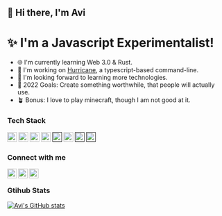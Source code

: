## 👋 Hi there, I'm Avi

# ✨ I'm a Javascript Experimentalist!

- 🌐 I'm currently learning Web 3.0 & Rust.
- 🦫 I'm working on [Hurricane](https://github.com/AviAvinav/Hurricane), a typescript-based command-line.
- 🤖 I'm looking forward to learning more technologies.
- 📅 2022 Goals: Create something worthwhile, that people will actually use.
- 🪴 Bonus: I love to play minecraft, though I am not good at it.

### Tech Stack

[<img algin="left" alt="https://nextjs.org/" width="22px" src="https://cdn.icon-icons.com/icons2/3392/PNG/512/nextjs_icon_213852.png" />](https://nextjs.org/)
[<img algin="left" alt="https://reactjs.org/" width="22px" src="https://cdn-icons-png.flaticon.com/512/919/919851.png" />](https://reactjs.org/)
[<img algin="left" alt="https://tailwindcss.com/" width="22px" src="https://tailwindcss.com/_next/static/media/tailwindcss-mark.79614a5f61617ba49a0891494521226b.svg" />](https://tailwindcss.com/)
[<img algin="left" alt="https://nodejs.org/en/" width="22px" src="https://cdn-icons-png.flaticon.com/512/5968/5968322.png" />](https://nodejs.org/en/)
[<img algin="left" width="22px" src="https://cdn-icons-png.flaticon.com/512/5968/5968292.png" />]()
[<img algin="left" alt="https://www.typescriptlang.org/" width="22px" src="https://cdn-icons-png.flaticon.com/512/5968/5968381.png" />](https://www.typescriptlang.org/)
[<img algin="left" width="22px" src="https://cdn-icons-png.flaticon.com/512/174/174854.png" />]()
[<img algin="left" width="22px" src="https://cdn-icons-png.flaticon.com/512/732/732190.png" />]()

### Connect with me

[<img align="left" alt="https://aviavinav.github.io/" width="22px" src="[https://cdn-icons.flaticon.com/png/512/3449/premium/3449746.png?token=exp=1650137601~hmac=ba295163549524c422ad32eba5792f38](https://cdn-icons-png.flaticon.com/512/3626/3626814.png)" />][website]
[<img align="left" alt="https://linkedin.com/in/avi-avinav" width="22px" src="https://cdn-icons-png.flaticon.com/512/1384/1384062.png" />][linkedin]
[<img align="left" alt="https://twitter.com/aviavinav0" width="22px" src="https://cdn-icons-png.flaticon.com/512/733/733579.png" />][twitter]

<br/>

<!---
### Languages & Tools

<img align="left" alt="HTML5" width="26px" src="https://raw.githubusercontent.com/github/explore/80688e429a7d4ef2fca1e82350fe8e3517d3494d/topics/html/html.png" />
<img align="left" alt="CSS3" width="26px" src="https://raw.githubusercontent.com/github/explore/80688e429a7d4ef2fca1e82350fe8e3517d3494d/topics/css/css.png" />
<img align="left" alt="TailwindCSS" width="26px" src="https://github.com/github/explore/blob/main/topics/tailwind/tailwind.png?raw=true" />
<img align="left" alt="JavaScript" width="26px" src="https://raw.githubusercontent.com/github/explore/80688e429a7d4ef2fca1e82350fe8e3517d3494d/topics/javascript/javascript.png" />
<img align="left" alt="React" width="26px" src="https://raw.githubusercontent.com/github/explore/80688e429a7d4ef2fca1e82350fe8e3517d3494d/topics/react/react.png" />
<img align="left" alt="Next.js" width="26px" src="https://github.com/github/explore/blob/main/topics/nextjs/nextjs.png?raw=true" />
<img align="left" alt="GraphQL" width="26px" src="https://raw.githubusercontent.com/github/explore/80688e429a7d4ef2fca1e82350fe8e3517d3494d/topics/graphql/graphql.png" />
<img align="left" alt="Node.js" width="26px" src="https://raw.githubusercontent.com/github/explore/80688e429a7d4ef2fca1e82350fe8e3517d3494d/topics/nodejs/nodejs.png" />
<img align="left" alt="MongoDB" width="26px" src="https://raw.githubusercontent.com/github/explore/80688e429a7d4ef2fca1e82350fe8e3517d3494d/topics/mongodb/mongodb.png" />
<img align="left" alt="Firebase" width="26px" src="https://github.com/github/explore/blob/main/topics/firebase/firebase.png?raw=true" />
<img align="left" alt="Git" width="26px" src="https://raw.githubusercontent.com/github/explore/80688e429a7d4ef2fca1e82350fe8e3517d3494d/topics/git/git.png" />

<br/>

<br/> --->

<!--- [![Top Langs](https://github-readme-stats.vercel.app/api/top-langs/?username=aviavinav&hide=java&exclude_repo=DeSo-Blockchain-Setup--MLH-LHD-Build-Day-4)](https://github.com/anuraghazra/github-readme-stats) --->

### Gtihub Stats

[![Avi's GitHub stats](https://github-readme-stats.vercel.app/api?username=aviavinav&show_icons=true&count_private=true&include_all_commits=true&theme=tokyonight)](https://github.com/anuraghazra/github-readme-stats)

[website]: https://www.aviavinav.tech/
[linkedin]: https://linkedin.com/in/avi-avinav
[twitter]: https://twitter.com/aviavinav0
